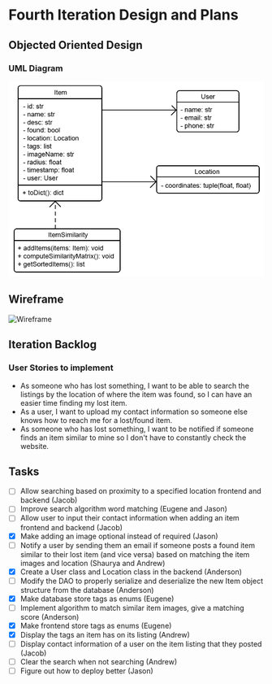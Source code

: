 # Fourth Iteration Design and Plans

## Objected Oriented Design

### UML Diagram

![UML Diagram](./additional/uml4.png)

## Wireframe

![Wireframe](./additional/wireframe3.bmp)

## Iteration Backlog

### User Stories to implement

* As someone who has lost something, I want to be able to search the listings by the location of where the item was found, so I can have an easier time finding my lost item.
* As a user, I want to upload my contact information so someone else knows how to reach me for a lost/found item.
* As someone who has lost something, I want to be notified if someone finds an item similar to mine so I don't have to constantly check the website.

## Tasks


* [ ] Allow searching based on proximity to a specified location frontend and backend (Jacob)
* [ ] Improve search algorithm word matching (Eugene and Jason)
* [ ] Allow user to input their contact information when adding an item frontend and backend (Jacob)
* [X] Make adding an image optional instead of required (Jason)
* [ ] Notify a user by sending them an email if someone posts a found item similar to their lost item (and vice versa) based on matching the item images and location (Shaurya and Andrew)
* [X] Create a User class and Location class in the backend (Anderson)
* [ ] Modify the DAO to properly serialize and deserialize the new Item object structure from the database (Anderson)
* [X] Make database store tags as enums (Eugene)
* [ ] Implement algorithm to match similar item images, give a matching score (Anderson)
* [X] Make frontend store tags as enums (Eugene)
* [X] Display the tags an item has on its listing (Andrew)
* [ ] Display contact information of a user on the item listing that they posted (Jacob)
* [ ] Clear the search when not searching (Andrew)
* [ ] Figure out how to deploy better (Jason)
